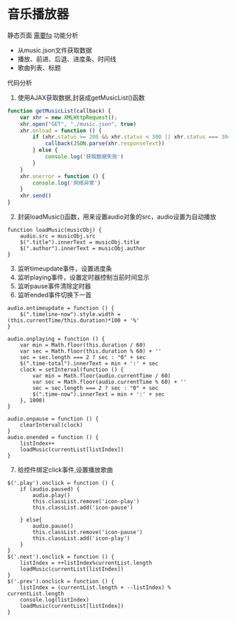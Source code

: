 # 音乐播放器
静态页面
[需要fq](https://i.loli.net/2018/10/19/5bc9c1a54668f.png
)
功能分析
- 从music.json文件获取数据
- 播放、前进、后退、进度条、时间线
- 歌曲列表、标题

代码分析
1. 使用AJAX获取数据,封装成getMusicList()函数
```javascript
function getMusicList(callback) {
    var xhr = new XMLHttpRequest();
    xhr.open("GET", "./music.json", true)
    xhr.onload = function () {
        if (xhr.status >= 200 && xhr.status < 300 || xhr.status === 304) {
            callback(JSON.parse(xhr.responseText))
        } else {
            console.log('获取数据失败')
        }
    }
    xhr.onerror = function () {
        console.log('网络异常')
    }
    xhr.send()
}
```

2. 封装loadMusic()函数，用来设置audio对象的src，audio设置为自动播放
```
function loadMusic(musicObj) {
    audio.src = musicObj.src
    $(".title").innerText = musicObj.title
    $(".author").innerText = musicObj.author
}
```
3. 监听timeupdate事件，设置进度条
4. 监听playing事件，设置定时器控制当前时间显示
5. 监听pause事件清除定时器
6. 监听ended事件切换下一首
```
audio.ontimeupdate = function () {
    $(".timeline-now").style.width = (this.currentTime/this.duration)*100 + '%'
}

audio.onplaying = function () {
    var min = Math.floor(this.duration / 60)
    var sec = Math.floor(this.duration % 60) + ''
    sec = sec.length === 2 ? sec : "0" + sec
    $(".time-total").innerText = min + ':' + sec
    clock = setInterval(function () {
        var min = Math.floor(audio.currentTime / 60)
        var sec = Math.floor(audio.currentTime % 60) + ''
        sec = sec.length === 2 ? sec : "0" + sec
        $(".time-now").innerText = min + ':' + sec
    }, 1000)
}

audio.onpause = function () {
    clearInterval(clock)
}
audio.onended = function () {
    listIndex++
    loadMusic(currentList[listIndex])
}
```
7. 给控件绑定click事件,设置播放歌曲
```
$('.play').onclick = function () {
    if (audio.paused) {
        audio.play()
        this.classList.remove('icon-play')
        this.classList.add('icon-pause')

    } else{
        audio.pause()
        this.classList.remove('icon-pause')
        this.classList.add('icon-play')
    }
}
$('.next').onclick = function () {
    listIndex = ++listIndex%currentList.length
    loadMusic(currentList[listIndex])
}
$('.prev').onclick = function () {
    listIndex = (currentList.length + --listIndex) % currentList.length
    console.log(listIndex)
    loadMusic(currentList[listIndex])
}
```